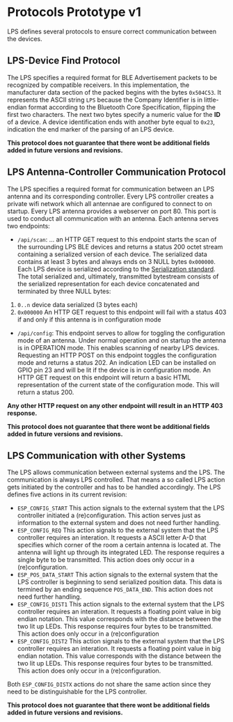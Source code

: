 # Protocols Prototype v1

LPS defines several protocols to ensure correct communication between the devices.


## LPS-Device Find Protocol
The LPS specifies a required format for BLE Advertisement packets to be recognized by compatible receivers.
In this implementation, the manufacturer data section of the packed begins with the bytes `0x504C53`. It represents the ASCII string `LPS` because the Company Identifier is in little-endian format according to the Bluetooth Core Specification, flipping the first two characters.
The next two bytes specify a numeric value for the **ID** of a device. A device identification ends with another byte equal to `0x23`, indication the end marker of the parsing of an LPS device.

**This protocol does not guarantee that there wont be additional fields added in future versions and revisions.**

## LPS Antenna-Controller Communication Protocol
The LPS specifies a required format for communication between an LPS antenna and its corresponding controller. 
Every LPS controller creates a private wifi network which all antennae are configured to connect to on startup. 
Every LPS antenna provides a webserver on port 80.
This port is used to conduct all communication with an antenna. 
Each antenna serves two endpoints:
- `/api/scan`:
... an HTTP GET request to this endpoint starts the scan of the surrounding LPS BLE devices and returns a status 200 octet stream containing a serialized version of each device. 
The serialized data contains at least 3 bytes and always ends on 3 NULL bytes `0x000000`.
Each LPS device is serialized according to the [Serialization standard](serialization.md). The total serialized and, ultimately, transmitted bytestream consists of the serialized representation for each device concatenated and terminated by three NULL bytes:
1. ``0..n`` device data serialized (3 bytes each)
2. `0x000000`
An HTTP GET request to this endpoint will fail with a status 403 if and only if this antenna is in configuration mode

- `/api/config`:
This endpoint serves to allow for toggling the configuration mode of an antenna. Under normal operation and on startup the antenna is in OPERATION mode. This enables scanning of nearby LPS devices. Requesting an HTTP POST on this endpoint toggles the configuration mode and returns a status 202. An indication LED can be installed on GPIO pin 23 and will be lit if the device is in configuration mode. An HTTP GET request on this endpoint will return a basic HTML representation of the current state of the configuration mode. This will return a status 200. 

**Any other HTTP request on any other endpoint will result in an HTTP 403 response.**

**This protocol does not guarantee that there wont be additional fields added in future versions and revisions.**

## LPS Communication with other Systems
The LPS allows communication between external systems and the LPS. The communication is always LPS controlled. That means a so called LPS action gets initiated by the controller and has to be handled accordingly. The LPS defines five actions in its current revision:
- `ESP_CONFIG_START`
This action signals to the external system that the LPS controller initiated a (re)configuration. This action serves just as information to the external system and does not need further handling.
- `ESP_CONFIG_REQ`
This action signals to the external system that the LPS controller requires an interation. It requests a ASCII letter A-D that specifies which corner of the room a certain antenna is located at. The antenna will light up through its integrated LED. The response requires a single byte to be transmitted. This action does only occur in a (re)configuration.
- `ESP_POS_DATA_START`
This action signals to the external system that the LPS controller is beginning to send serialized position data. This data is termined by an ending sequence `POS_DATA_END`. This action does not need further handling.
- `ESP_CONFIG_DIST1`
This action signals to the external system that the LPS controller requires an interation. It requests a floating point value in big endian notation. This value corresponds with the distance between the two lit up LEDs. This response requires four bytes to be transmitted. This action does only occur in a (re)configuration
- `ESP_CONFIG_DIST2`
This action signals to the external system that the LPS controller requires an interation. It requests a floating point value in big endian notation. This value corresponds with the distance between the two lit up LEDs. This response requires four bytes to be transmitted. This action does only occur in a (re)configuration.

Both `ESP_CONFIG_DISTX` actions do not share the same action since they need to be distinguishable for the LPS controller. 

**This protocol does not guarantee that there wont be additional fields added in future versions and revisions.**
